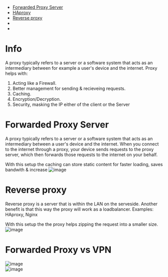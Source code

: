 - [Forwarded Proxy Server](#forwarded-proxy-server)
- [HAproxy](#haproxy)
- [Reverse proxy](#reverse-proxy)
- [](#)
- [](#)

# Info
A proxy typically refers to a server or a software system that acts as an intermediary between for example a user's device and the internet. 
Proxy helps with:
1. Acting like a Firewall.
2. Better management for sending & recieveing requests.
3. Caching.
4. Encryption/Decryption.
5. Security, masking the IP either of the client or the Server


# Forwarded Proxy Server
A proxy typically refers to a server or a software system that acts as an intermediary between a user's device and the internet. 
When you connect to the internet through a proxy, your device sends requests to the proxy server, which then forwards those requests to the internet on your behalf.    

With this setup the caching can store static content for faster loading, saves bandwith & increase 
![image](https://github.com/Keeriiim/CCNA/assets/117115289/5a5d6eeb-b88a-48f5-87c0-52a8c4831a74)


# Reverse proxy
Reverse proxy is a server that is within the LAN on the serveside.
Another benefit is that this way the proxy will work as a loadbalancer. 
Examples: HAproxy, Nginx

With this setup the the proxy helps zipping the request into a smaller size.
![image](https://github.com/Keeriiim/CCNA/assets/117115289/ca1f6583-0500-4d01-8bee-32263c19054f)


# Forwarded Proxy vs VPN
![image](https://github.com/Keeriiim/CCNA/assets/117115289/a6521540-4e0d-48f5-a664-a300b0607911)  
![image](https://github.com/Keeriiim/CCNA/assets/117115289/07b3e977-3eca-49dd-bf39-7f15d95e1575)  





 
